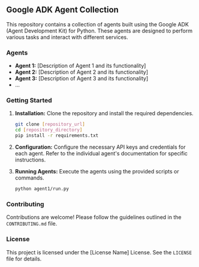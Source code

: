 ## Google ADK Agent Collection

This repository contains a collection of agents built using the Google ADK (Agent Development Kit) for Python. These agents are designed to perform various tasks and interact with different services.

### Agents

*   **Agent 1:** [Description of Agent 1 and its functionality]
*   **Agent 2:** [Description of Agent 2 and its functionality]
*   **Agent 3:** [Description of Agent 3 and its functionality]
*   ...

### Getting Started

1.  **Installation:** Clone the repository and install the required dependencies.

    ```bash
    git clone [repository_url]
    cd [repository_directory]
    pip install -r requirements.txt
    ```

2.  **Configuration:** Configure the necessary API keys and credentials for each agent. Refer to the individual agent's documentation for specific instructions.

3.  **Running Agents:** Execute the agents using the provided scripts or commands.

    ```bash
    python agent1/run.py
    ```

### Contributing

Contributions are welcome! Please follow the guidelines outlined in the `CONTRIBUTING.md` file.

### License

This project is licensed under the [License Name] License. See the `LICENSE` file for details.
